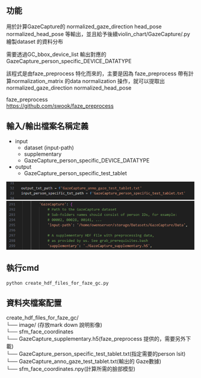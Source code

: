 功能
---
用於計算GazeCapture的 normalized_gaze_direction  head_pose normalized_head_pose 等輸出，並且給予後續violin_chart/GazeCapture/.py 繪製dataset 的資料分布

需要透過GC_bbox_device_list 輸出對應的 GazeCapture_person_specific_DEVICE_DATATYPE  

該程式是由faze_preprocess 特化而來的，主要是因為 faze_preprocess 帶有計算normalization_matrix 的data normalization 操作，就可以提取出 normalized_gaze_direction normalized_head_pose  


faze_preprocess  
https://github.com/swook/faze_preprocess

輸入/輸出檔案名稱定義
---

- input
  - dataset (input-path)
  - supplementary
  - GazeCapture_person_specific_DEVICE_DATATYPE
- output
  - GazeCapture_person_specific_test_tablet

<img src="images/data_path_1.png" alt="alt text" width="500"/>  

<img src="images/data_path_2.png" alt="alt text" width="500"/>


執行cmd
---
```
python create_hdf_files_for_faze_gc.py
```


資料夾檔案配置
---
create_hdf_files_for_faze_gc/  
└── image/ (存放mark down 說明影像)  
└── sfm_face_coordinates   
└── GazeCapture_supplementary.h5(faze_preprocess 提供的，需要另外下載)   
└── GazeCapture_person_specific_test_tablet.txt(指定需要的person lsit)   
└── GazeCapture_anno_gaze_test_tablet.txt(輸出的 Gaze數據)   
└── sfm_face_coordinates.npy(計算所需的臉部模型)   


